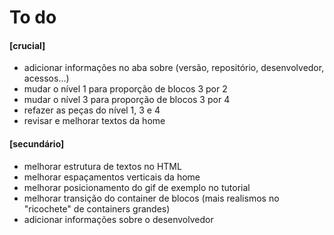 # To do

#### [crucial]
- adicionar informações no aba sobre (versão, repositório, desenvolvedor, acessos...)
- mudar o nível 1 para proporção de blocos 3 por 2
- mudar o nível 3 para proporção de blocos 3 por 4
- refazer as peças do nível 1, 3 e 4
- revisar e melhorar textos da home

#### [secundário]
- melhorar estrutura de textos no HTML
- melhorar espaçamentos verticais da home
- melhorar posicionamento do gif de exemplo no tutorial
- melhorar transição do container de blocos (mais realismos no "ricochete" de containers grandes)
- adicionar informações sobre o desenvolvedor